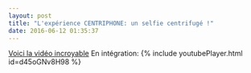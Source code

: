 ```yaml
---
layout: post
title: "L'expérience CENTRIPHONE: un selfie centrifugé !"
date: 2016-06-12 01:35:37
---
```

[Voici la vidéo incroyable](https://www.youtube.com/watch?v=d45oGNv8H98) 
En intégration:
{% include youtubePlayer.html id=d45oGNv8H98 %}

